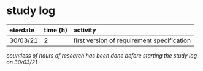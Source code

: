 # study log

| ~~star~~date | time (h) | activity |
|:---|:---|:---|
| 30/03/21 | 2 | first version of requirement specification |

*countless of hours of research has been done before starting the study log on 30/03/21*
